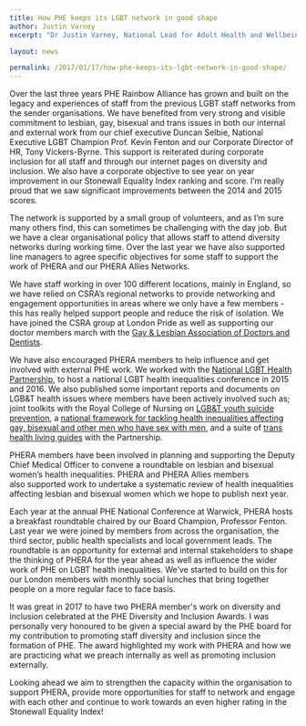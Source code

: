 ```yaml
---
title: How PHE keeps its LGBT network in good shape
author: Justin Varney
excerpt: "Dr Justin Varney, National Lead for Adult Health and Wellbeing at Public Health England and Public Health England Rainbow Alliance Executive Member, looks back on PHE's LGBT journey since it was formed in 2013."

layout: news

permalink: /2017/01/17/how-phe-keeps-its-lgbt-network-in-good-shape/
---
```


Over the last three years PHE Rainbow Alliance has grown and built on the legacy and experiences of staff from the previous LGBT staff networks from the sender organisations. We have benefited from very strong and visible commitment to lesbian, gay, bisexual and trans issues in both our internal and external work from our chief executive Duncan Selbie, National Executive LGBT Champion Prof. Kevin Fenton and our Corporate Director of HR, Tony Vickers-Byrne. This support is reiterated during corporate inclusion for all staff and through our internet pages on diversity and inclusion. We also have a corporate objective to see year on year improvement in our Stonewall Equality Index ranking and score. I’m really proud that we saw significant improvements between the 2014 and 2015 scores.

The network is supported by a small group of volunteers, and as I’m sure many others find, this can sometimes be challenging with the day job. But we have a clear organisational policy that allows staff to attend diversity networks during working time. Over the last year we have also supported line managers to agree specific objectives for some staff to support the work of PHERA and our PHERA Allies Networks.

We have staff working in over 100 different locations, mainly in England, so we have relied on CSRA’s regional networks to provide networking and engagement opportunities in areas where we only have a few members - this has really helped support people and reduce the risk of isolation. We have joined the CSRA group at London Pride as well as supporting our doctor members march with the <a href="https://www.gladd.co.uk/">Gay &amp; Lesbian Association of Doctors and Dentists</a>.

We have also encouraged PHERA members to help influence and get involved with external PHE work. We worked with the <a href="https://nationallgbtpartnership.org/">National LGBT Health Partnership</a>, to host a national LGBT health inequalities conference in 2015 and 2016. We also published some important reports and documents on LGB&amp;T health issues where members have been actively involved such as; joint toolkits with the Royal College of Nursing on <a href="https://www.gov.uk/government/publications/preventing-suicide-lesbian-gay-and-bisexual-young-people">LGB&amp;T youth suicide prevention</a>, a <a href="https://www.gov.uk/government/publications/promoting-the-health-and-wellbeing-of-gay-bisexual-and-other-men-who-have-sex-with-men">national framework for tackling health inequalities affecting gay, bisexual and other men who have sex with men</a>, and a suite of <a href="https://nationallgbtpartnership.org/publications/trans-health-factsheets/">trans health living guides</a> with the Partnership.

PHERA members have been involved in planning and supporting the Deputy Chief Medical Officer to convene a roundtable on lesbian and bisexual women’s health inequalities. PHERA and PHERA Allies members also supported work to undertake a systematic review of health inequalities affecting lesbian and bisexual women which we hope to publish next year.

Each year at the annual PHE National Conference at Warwick, PHERA hosts a breakfast roundtable chaired by our Board Champion, Professor Fenton. Last year we were joined by members from across the organisation, the third sector, public health specialists and local government leads. The roundtable is an opportunity for external and internal stakeholders to shape the thinking of PHERA for the year ahead as well as influence the wider work of PHE on LGBT health inequalities. We’ve started to build on this for our London members with monthly social lunches that bring together people on a more regular face to face basis.

It was great in 2017 to have two PHERA member's work on diversity and inclusion celebrated at the PHE Diversity and Inclusion Awards. I was personally very honoured to be given a special award by the PHE board for my contribution to promoting staff diversity and inclusion since the formation of PHE. The award highlighted my work with PHERA and how we are practicing what we preach internally as well as promoting inclusion externally.

Looking ahead we aim to strengthen the capacity within the organisation to support PHERA, provide more opportunities for staff to network and engage with each other and continue to work towards an even higher rating in the Stonewall Equality Index!